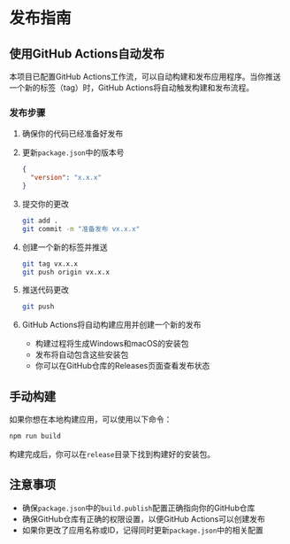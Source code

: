 # 发布指南

## 使用GitHub Actions自动发布

本项目已配置GitHub Actions工作流，可以自动构建和发布应用程序。当你推送一个新的标签（tag）时，GitHub Actions将自动触发构建和发布流程。

### 发布步骤

1. 确保你的代码已经准备好发布

2. 更新`package.json`中的版本号

   ```json
   {
     "version": "x.x.x"
   }
   ```

3. 提交你的更改

   ```bash
   git add .
   git commit -m "准备发布 vx.x.x"
   ```

4. 创建一个新的标签并推送

   ```bash
   git tag vx.x.x
   git push origin vx.x.x
   ```

5. 推送代码更改

   ```bash
   git push
   ```

6. GitHub Actions将自动构建应用并创建一个新的发布

   - 构建过程将生成Windows和macOS的安装包
   - 发布将自动包含这些安装包
   - 你可以在GitHub仓库的Releases页面查看发布状态

## 手动构建

如果你想在本地构建应用，可以使用以下命令：

```bash
npm run build
```

构建完成后，你可以在`release`目录下找到构建好的安装包。

## 注意事项

- 确保`package.json`中的`build.publish`配置正确指向你的GitHub仓库
- 确保GitHub仓库有正确的权限设置，以便GitHub Actions可以创建发布
- 如果你更改了应用名称或ID，记得同时更新`package.json`中的相关配置